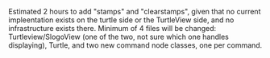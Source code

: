 Estimated 2 hours to add "stamps" and "clearstamps", given that no current impleentation exists on the turtle side or the TurtleView side, and no infrastructure exists there. 
Minimum of 4 files will be changed: Turtleview/SlogoView (one of the two, not sure which one handles displaying), Turtle, and two new command node classes, one per command.
